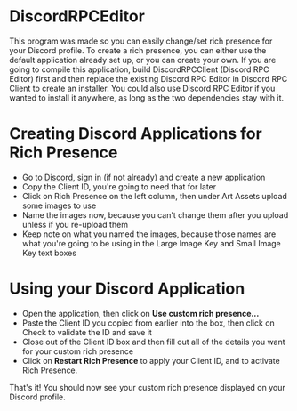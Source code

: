 # DiscordRPCEditor

This program was made so you can easily change/set rich presence for your Discord profile. To create a rich presence, you can either use the default application already set up, or you can create your own. If you are going to compile this application, build DiscordRPCClient (Discord RPC Editor) first and then replace the existing Discord RPC Editor in Discord RPC Client to create an installer. You could also use Discord RPC Editor if you wanted to install it anywhere, as long as the two dependencies stay with it.

# Creating Discord Applications for Rich Presence

  - Go to [Discord](https://discordapp.com/developers/applications), sign in (if not already) and create a new application
  - Copy the Client ID, you're going to need that for later
  - Click on Rich Presence on the left column, then under Art Assets upload some images to use
  - Name the images now, because you can't change them after you upload unless if you re-upload them
  - Keep note on what you named the images, because those names are what you're going to be using in the Large Image Key and Small Image Key text boxes
  
# Using your Discord Application

  - Open the application, then click on **Use custom rich presence...**
  - Paste the Client ID you copied from earlier into the box, then click on Check to validate the ID and save it
  - Close out of the Client ID box and then fill out all of the details you want for your custom rich presence
  - Click on **Restart Rich Presence** to apply your Client ID, and to activate Rich Presence.
  
  That's it! You should now see your custom rich presence displayed on your Discord profile.
